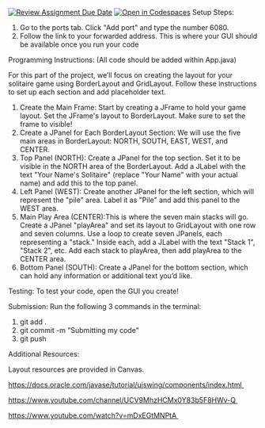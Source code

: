 [![Review Assignment Due Date](https://classroom.github.com/assets/deadline-readme-button-22041afd0340ce965d47ae6ef1cefeee28c7c493a6346c4f15d667ab976d596c.svg)](https://classroom.github.com/a/Rtq0e78E)
[![Open in Codespaces](https://classroom.github.com/assets/launch-codespace-2972f46106e565e64193e422d61a12cf1da4916b45550586e14ef0a7c637dd04.svg)](https://classroom.github.com/open-in-codespaces?assignment_repo_id=16832880)
Setup Steps:
1) Go to the ports tab. Click "Add port" and type the number 6080. 
2) Follow the link to your forwarded address. This is where your GUI should be available once you run your code


Programming Instructions:
(All code should be added within App.java)

For this part of the project, we’ll focus on creating the layout for your solitaire game using BorderLayout and GridLayout. Follow these instructions to set up each section and add placeholder text.

1) Create the Main Frame: Start by creating a JFrame to hold your game layout. Set the JFrame's layout to BorderLayout. Make sure to set the frame to visible!
2) Create a JPanel for Each BorderLayout Section: We will use the five main areas in BorderLayout: NORTH, SOUTH, EAST, WEST, and CENTER.
3) Top Panel (NORTH): Create a JPanel for the top section. Set it to be visible in the NORTH area of the BorderLayout.
Add a JLabel with the text "Your Name's Solitaire" (replace "Your Name" with your actual name) and add this to the top panel.
4) Left Panel (WEST): Create another JPanel for the left section, which will represent the "pile" area. Label it as "Pile" and add this panel to the WEST area.
5) Main Play Area (CENTER):This is where the seven main stacks will go. Create a JPanel "playArea" and set its layout to GridLayout with one row and seven columns. Use a loop to create seven JPanels, each representing a "stack." Inside each, add a JLabel with the text "Stack 1", "Stack 2", etc. Add each stack to playArea, then add playArea to the CENTER area.
6) Bottom Panel (SOUTH): Create a JPanel for the bottom section, which can hold any information or additional text you’d like.

Testing:
To test your code, open the GUI you create!

Submission:
Run the following 3 commands in the terminal:
1) git add . 
2) git commit -m "Submitting my code"
3) git push

Additional Resources:

Layout resources are provided in Canvas. 

https://docs.oracle.com/javase/tutorial/uiswing/components/index.html 

https://www.youtube.com/channel/UCV9MhzHCMx0Y83b5F8HWv-Q 

https://www.youtube.com/watch?v=mDxEGtMNPtA 